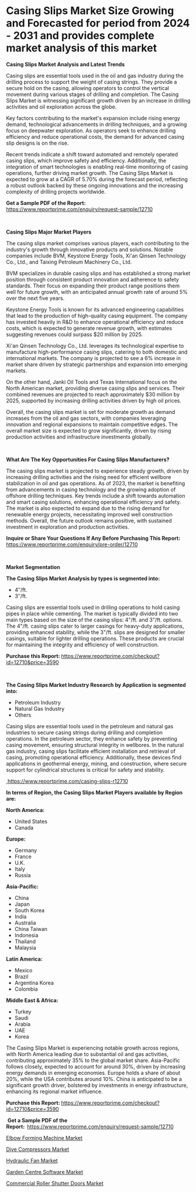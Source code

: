 <p><h1>Casing Slips Market Size Growing and Forecasted for period from 2024 - 2031 and provides complete market analysis of this market</h1></p><p><strong>Casing Slips Market Analysis and Latest Trends</strong></p>
<p><p>Casing slips are essential tools used in the oil and gas industry during the drilling process to support the weight of casing strings. They provide a secure hold on the casing, allowing operators to control the vertical movement during various stages of drilling and completion. The Casing Slips Market is witnessing significant growth driven by an increase in drilling activities and oil exploration across the globe.</p><p>Key factors contributing to the market's expansion include rising energy demand, technological advancements in drilling techniques, and a growing focus on deepwater exploration. As operators seek to enhance drilling efficiency and reduce operational costs, the demand for advanced casing slip designs is on the rise.</p><p>Recent trends indicate a shift toward automated and remotely operated casing slips, which improve safety and efficiency. Additionally, the integration of smart technologies is enabling real-time monitoring of casing operations, further driving market growth. The Casing Slips Market is expected to grow at a CAGR of 5.70% during the forecast period, reflecting a robust outlook backed by these ongoing innovations and the increasing complexity of drilling projects worldwide.</p></p>
<p><strong>Get a Sample PDF of the Report:&nbsp;</strong> <a href="https://www.reportprime.com/enquiry/request-sample/12710">https://www.reportprime.com/enquiry/request-sample/12710</a></p>
<p>&nbsp;</p>
<p><strong>Casing Slips Major Market Players</strong></p>
<p><p>The casing slips market comprises various players, each contributing to the industry's growth through innovative products and solutions. Notable companies include BVM, Keystone Energy Tools, Xi'an Qinsen Technology Co., Ltd., and Taixing Petroleum Machinery Co., Ltd. </p><p>BVM specializes in durable casing slips and has established a strong market position through consistent product innovation and adherence to safety standards. Their focus on expanding their product range positions them well for future growth, with an anticipated annual growth rate of around 5% over the next five years. </p><p>Keystone Energy Tools is known for its advanced engineering capabilities that lead to the production of high-quality casing equipment. The company has invested heavily in R&D to enhance operational efficiency and reduce costs, which is expected to generate revenue growth, with estimates suggesting revenues could surpass $20 million by 2025.</p><p>Xi'an Qinsen Technology Co., Ltd. leverages its technological expertise to manufacture high-performance casing slips, catering to both domestic and international markets. The company is projected to see a 6% increase in market share driven by strategic partnerships and expansion into emerging markets.</p><p>On the other hand, Janki Oil Tools and Texas International focus on the North American market, providing diverse casing slips and services. Their combined revenues are projected to reach approximately $30 million by 2025, supported by increasing drilling activities driven by high oil prices.</p><p>Overall, the casing slips market is set for moderate growth as demand increases from the oil and gas sectors, with companies leveraging innovation and regional expansions to maintain competitive edges. The overall market size is expected to grow significantly, driven by rising production activities and infrastructure investments globally.</p></p>
<p>&nbsp;</p>
<p><strong>What Are The Key Opportunities For Casing Slips Manufacturers?</strong></p>
<p><p>The casing slips market is projected to experience steady growth, driven by increasing drilling activities and the rising need for efficient wellbore stabilization in oil and gas operations. As of 2023, the market is benefiting from advancements in casing technology and the growing adoption of offshore drilling techniques. Key trends include a shift towards automation and smart casing solutions, enhancing operational efficiency and safety. The market is also expected to expand due to the rising demand for renewable energy projects, necessitating improved well construction methods. Overall, the future outlook remains positive, with sustained investment in exploration and production activities.</p></p>
<p><strong>Inquire or Share Your Questions If Any Before Purchasing This Report:</strong> <a href="https://www.reportprime.com/enquiry/pre-order/12710">https://www.reportprime.com/enquiry/pre-order/12710</a></p>
<p>&nbsp;</p>
<p><strong>Market Segmentation</strong></p>
<p><strong>The Casing Slips Market Analysis by types is segmented into:</strong></p>
<p><ul><li>4″/ft.</li><li>3″/ft.</li></ul></p>
<p><p>Casing slips are essential tools used in drilling operations to hold casing pipes in place while cementing. The market is typically divided into two main types based on the size of the casing slips: 4"/ft. and 3"/ft. options. The 4"/ft. casing slips cater to larger casings for heavy-duty applications, providing enhanced stability, while the 3"/ft. slips are designed for smaller casings, suitable for lighter drilling operations. These products are crucial for maintaining the integrity and efficiency of well construction.</p></p>
<p><strong>Purchase this Report:&nbsp;</strong><a href="https://www.reportprime.com/checkout?id=12710&price=3590">https://www.reportprime.com/checkout?id=12710&price=3590</a></p>
<p>&nbsp;</p>
<p><strong>The Casing Slips Market Industry Research by Application is segmented into:</strong></p>
<p><ul><li>Petroleum Industry</li><li>Natural Gas Industry</li><li>Others</li></ul></p>
<p><p>Casing slips are essential tools used in the petroleum and natural gas industries to secure casing strings during drilling and completion operations. In the petroleum sector, they enhance safety by preventing casing movement, ensuring structural integrity in wellbores. In the natural gas industry, casing slips facilitate efficient installation and retrieval of casing, promoting operational efficiency. Additionally, these devices find applications in geothermal energy, mining, and construction, where secure support for cylindrical structures is critical for safety and stability.</p></p>
<p><a href="https://www.reportprime.com/casing-slips-r12710">&nbsp;https://www.reportprime.com/casing-slips-r12710</a></p>
<p><strong>In terms of Region, the Casing Slips Market Players available by Region are:</strong></p>
<p>
    <p> <strong> North America: </strong>
        <ul>
            <li>United States</li>
            <li>Canada</li>
        </ul>
        </p> 
    <p> <strong> Europe: </strong>
        <ul>
            <li>Germany</li>
            <li>France</li>
            <li>U.K.</li>
            <li>Italy</li>
            <li>Russia</li>
        </ul>
        </p> 
    <p> <strong> Asia-Pacific: </strong>
        <ul>
            <li>China</li>
            <li>Japan</li>
            <li>South Korea</li>
            <li>India</li>
            <li>Australia</li>
            <li>China Taiwan</li>
            <li>Indonesia</li>
            <li>Thailand</li>
            <li>Malaysia</li>
        </ul>
        </p> 
    <p> <strong> Latin America: </strong>
        <ul>
            <li>Mexico</li>
            <li>Brazil</li>
            <li>Argentina Korea</li>
            <li>Colombia</li>
        </ul>
        </p> 
    <p> <strong> Middle East & Africa: </strong>
        <ul>
            <li>Turkey</li>
            <li>Saudi</li>
            <li>Arabia</li>
            <li>UAE</li>
            <li>Korea</li>
        </ul>
    </p>
    </p>
<p><p>The Casing Slips Market is experiencing notable growth across regions, with North America leading due to substantial oil and gas activities, contributing approximately 35% to the global market share. Asia-Pacific follows closely, expected to account for around 30%, driven by increasing energy demands in emerging economies. Europe holds a share of about 20%, while the USA contributes around 10%. China is anticipated to be a significant growth driver, bolstered by investments in energy infrastructure, enhancing its regional market influence.</p></p>
<p><strong>Purchase this Report: </strong><a href="https://www.reportprime.com/checkout?id=12710&price=3590">https://www.reportprime.com/checkout?id=12710&price=3590</a></p>
<p>&nbsp;<strong>Get a Sample PDF of the Report:&nbsp;&nbsp;</strong><a href="https://www.reportprime.com/enquiry/request-sample/12710">https://www.reportprime.com/enquiry/request-sample/12710</a></p>
<p><strong></strong></p>
<p><p><a href="https://github.com/LaurenShaw586/Market-Research-Report-List-1/blob/main/elbow-forming-machine-market.md">Elbow Forming Machine Market</a></p><p><a href="https://issuu.com/reportprime-2/docs/dive-compressors-market-size-2030.p_f4b3a941e43a56">Dive Compressors Market</a></p><p><a href="https://github.com/KamrulHadi87/Market-Research-Report-List-1/blob/main/hydraulic-fan-market.md">Hydraulic Fan Market</a></p><p><a href="https://www.linkedin.com/pulse/global-garden-centre-software-market-trends-analysis-future-edzgc?trackingId=CDd9mTvLS8WqXeabLFc00w%3D%3D">Garden Centre Software Market</a></p><p><a href="https://medium.com/@amexben1465_98864/market-leaders-and-laggards-global-commercial-roller-shutter-doors-market-trends-and-forecast-1898d019c59c">Commercial Roller Shutter Doors Market</a></p></p>